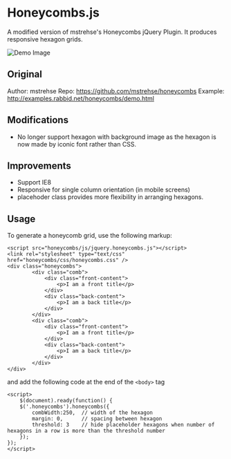 Honeycombs.js
========================

A modified version of mstrehse's Honeycombs jQuery Plugin. It produces responsive hexagon grids.

![Demo Image](https://raw.githubusercontent.com/Tiotao/honeycombs/master/demo.png)

## Original
Author: mstrehse
Repo: https://github.com/mstrehse/honeycombs
Example: http://examples.rabbid.net/honeycombs/demo.html

## Modifications
- No longer support hexagon with background image as the hexagon is now made by iconic font rather than CSS.

## Improvements
- Support IE8
- Responsive for single column orientation (in mobile screens)
- placehoder class provides more flexibility in arranging hexagons.

## Usage
To generate a honeycomb grid, use the following markup:

```
<script src="honeycombs/js/jquery.honeycombs.js"></script>
<link rel="stylesheet" type="text/css" href="honeycombs/css/honeycombs.css" />
<div class="honeycombs">
		<div class="comb">
			<div class="front-content">
				<p>I am a front title</p>
			</div>
			<div class="back-content">
				<p>I am a back title</p>
			</div>
		</div>
		<div class="comb">
			<div class="front-content">
				<p>I am a front title</p>
			</div>
			<div class="back-content">
				<p>I am a back title</p>
			</div>
		</div>
</div>
```
and add the following code at the end of the `<body>` tag

```
<script>
	$(document).ready(function() {
	$('.honeycombs').honeycombs({
		combWidth:250,  // width of the hexagon
		margin: 0,		// spacing between hexagon
		threshold: 3  	// hide placeholder hexagons when number of hexagons in a row is more than the threshold number
	});
});
</script>
```

